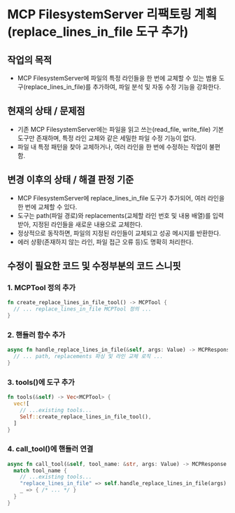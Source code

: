 # MCP FilesystemServer 리팩토링 계획 (replace_lines_in_file 도구 추가)

## 작업의 목적
- MCP FilesystemServer에 파일의 특정 라인들을 한 번에 교체할 수 있는 범용 도구(replace_lines_in_file)를 추가하여, 파일 분석 및 자동 수정 기능을 강화한다.

## 현재의 상태 / 문제점
- 기존 MCP FilesystemServer에는 파일을 읽고 쓰는(read_file, write_file) 기본 도구만 존재하며, 특정 라인 교체와 같은 세밀한 파일 수정 기능이 없다.
- 파일 내 특정 패턴을 찾아 교체하거나, 여러 라인을 한 번에 수정하는 작업이 불편함.

## 변경 이후의 상태 / 해결 판정 기준
- MCP FilesystemServer에 replace_lines_in_file 도구가 추가되어, 여러 라인을 한 번에 교체할 수 있다.
- 도구는 path(파일 경로)와 replacements(교체할 라인 번호 및 내용 배열)를 입력받아, 지정된 라인들을 새로운 내용으로 교체한다.
- 정상적으로 동작하면, 파일의 지정된 라인들이 교체되고 성공 메시지를 반환한다.
- 에러 상황(존재하지 않는 라인, 파일 접근 오류 등)도 명확히 처리한다.

## 수정이 필요한 코드 및 수정부분의 코드 스니핏

### 1. MCPTool 정의 추가
```rust
fn create_replace_lines_in_file_tool() -> MCPTool {
  // ... replace_lines_in_file MCPTool 정의 ...
}
```

### 2. 핸들러 함수 추가
```rust
async fn handle_replace_lines_in_file(&self, args: Value) -> MCPResponse {
  // ... path, replacements 파싱 및 라인 교체 로직 ...
}
```

### 3. tools()에 도구 추가
```rust
fn tools(&self) -> Vec<MCPTool> {
  vec![
    // ...existing tools...
    Self::create_replace_lines_in_file_tool(),
  ]
}
```

### 4. call_tool()에 핸들러 연결
```rust
async fn call_tool(&self, tool_name: &str, args: Value) -> MCPResponse {
  match tool_name {
    // ...existing tools...
    "replace_lines_in_file" => self.handle_replace_lines_in_file(args).await,
    _ => { /* ... */ }
  }
}
```
